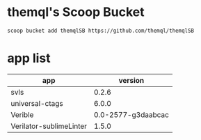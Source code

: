 # themql's Scoop Bucket

```
scoop bucket add themqlSB https://github.com/themql/themqlSB
```

# app list

| app                     | version            |
| ----------------------- | ------------------ |
| svls                    | 0.2.6              |
| universal-ctags         | 6.0.0              |
| Verible                 | 0.0-2577-g3daabcac |
| Verilator-sublimeLinter | 1.5.0              |
